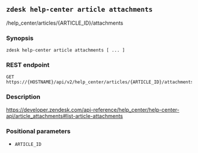 ## `zdesk help-center article attachments`

/help_center/articles/{ARTICLE_ID}/attachments

### Synopsis

    zdesk help-center article attachments [ ... ]

### REST endpoint

    GET https://{HOSTNAME}/api/v2/help_center/articles/{ARTICLE_ID}/attachments

### Description

https://developer.zendesk.com/api-reference/help_center/help-center-api/article_attachments#list-article-attachments

### Positional parameters

* `ARTICLE_ID`

